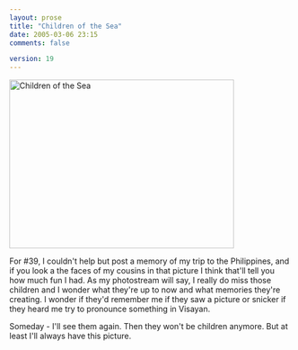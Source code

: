 ```yaml
---
layout: prose
title: "Children of the Sea"
date: 2005-03-06 23:15
comments: false

version: 19
---
```


[<img src="http://photos7.flickr.com/6055175_43f67c3b9b.jpg" width="400" height="300" alt="Children of the Sea" />][1]

For #39, I couldn't help but post a memory of my trip to the Philippines, and if you look a the faces of my cousins in that picture I think that'll tell you how much fun I had. As my photostream will say, I really do miss those children and I wonder what they're up to now and what memories they're creating. I wonder if they'd remember me if they saw a picture or snicker if they heard me try to pronounce something in Visayan.

Someday - I'll see them again. Then they won't be children anymore. But at least I'll always have this picture.

[1]: http://www.flickr.com/photos/11996380@N00/6055175/ "Photo Sharing"

